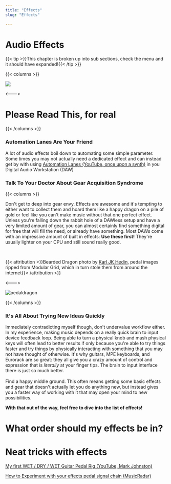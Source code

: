 ```yaml
---
title: "Effects"
slug: "Effects"

---
```


# Audio Effects

<script>
    document.getElementById("effectMenu").open = true;
</script>
{{< tip >}}This chapter is broken up into sub sections, check the menu and it should have expanded!{{< /tip >}}

{{< columns >}}

![](/arrow.svg)

<--->

# Please Read This, for real

{{< /columns >}}

### Automation Lanes Are Your Friend

A lot of audio effects boil down to automating some simple parameter. Some times you may not actually need a dedicated effect and can instead get by with using [Automation Lanes (YouTube, once upon a synth)](https://www.youtube.com/watch?v=WmgXmb2V6zE) in you Digital Audio Workstation (DAW)

### Talk To Your Doctor About Gear Acquisition Syndrome 

{{< columns >}}

Don't get to deep into gear envy. Effects are awesome and it's tempting to either want to collect them and hoard them like a happy dragon on a pile of gold or feel like you can't make music without that one perfect effect. Unless you're falling down the rabbit hole of a DAWless setup and have a very limited amount of gear, you can almost certainly find something digital for free that will fill the need, or already have something. Most DAWs come with an impressive amount of built in effects: **Use these first!** They're usually lighter on your CPU and still sound really good.

</br>

{{< attribution >}}Bearded Dragon photo by [Karl JK Hedin](https://unsplash.com/photos/khzZanoEsgQ), pedal images ripped from Modular Grid, which in turn stole them from around the internet{{< /attribution >}}

<--->

![pedaldragon](/pedaldragon.png)

{{< /columns >}}

### It's All About Trying New Ideas Quickly

Immediately contradicting myself though, don't undervalue workflow either. In my experience, making music depends on a really quick brain to input device feedback loop. Being able to turn a physical knob and mash physical keys will often lead to better results if only because you're able to try things faster and try things by physically interacting with something that you may not have thought of otherwise. It's why guitars, MPE keyboards, and Eurorack are so great: they all give you a crazy amount of control and expression that is *literally* at your finger tips. The brain to input interface there is just so much better.</br></br>Find a happy middle ground. This often means getting some basic effects and gear that doesn't actually let you do anything new, but instead gives you a faster way of working with it that may open your mind to new possibilities.

**With that out of the way, feel free to dive into the list of effects!**

# What order should my effects be in?



# Neat tricks with effects

[My first WET / DRY / WET Guitar Pedal Rig (YouTube, Mark Johnston)](https://www.youtube.com/watch?v=uptuRNXR0Mw)

[How to Experiment with your effects pedal signal chain (MusicRadar)](https://www.musicradar.com/news/pedal-signal-chain-experiment)

